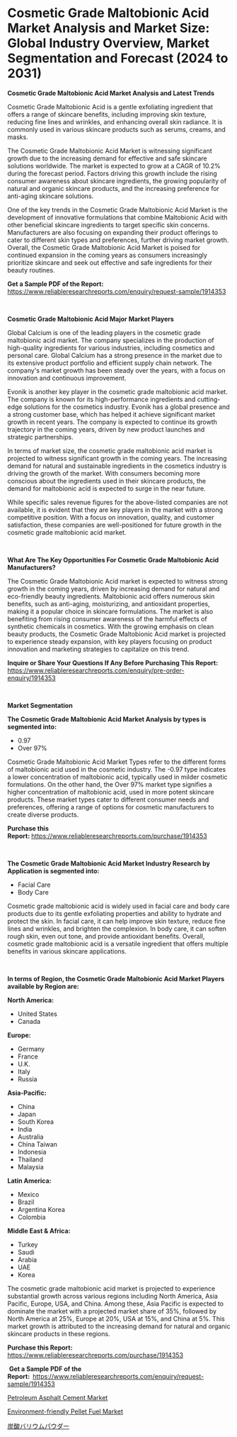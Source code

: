 <p><h1>Cosmetic Grade Maltobionic Acid Market Analysis and Market Size: Global Industry Overview, Market Segmentation and Forecast (2024 to 2031)</h1></p><p><strong>Cosmetic Grade Maltobionic Acid Market Analysis and Latest Trends</strong></p>
<p><p>Cosmetic Grade Maltobionic Acid is a gentle exfoliating ingredient that offers a range of skincare benefits, including improving skin texture, reducing fine lines and wrinkles, and enhancing overall skin radiance. It is commonly used in various skincare products such as serums, creams, and masks.</p><p>The Cosmetic Grade Maltobionic Acid Market is witnessing significant growth due to the increasing demand for effective and safe skincare solutions worldwide. The market is expected to grow at a CAGR of 10.2% during the forecast period. Factors driving this growth include the rising consumer awareness about skincare ingredients, the growing popularity of natural and organic skincare products, and the increasing preference for anti-aging skincare solutions.</p><p>One of the key trends in the Cosmetic Grade Maltobionic Acid Market is the development of innovative formulations that combine Maltobionic Acid with other beneficial skincare ingredients to target specific skin concerns. Manufacturers are also focusing on expanding their product offerings to cater to different skin types and preferences, further driving market growth. Overall, the Cosmetic Grade Maltobionic Acid Market is poised for continued expansion in the coming years as consumers increasingly prioritize skincare and seek out effective and safe ingredients for their beauty routines.</p></p>
<p><strong>Get a Sample PDF of the Report:&nbsp;</strong> <a href="https://www.reliableresearchreports.com/enquiry/request-sample/1914353">https://www.reliableresearchreports.com/enquiry/request-sample/1914353</a></p>
<p>&nbsp;</p>
<p><strong>Cosmetic Grade Maltobionic Acid Major Market Players</strong></p>
<p><p>Global Calcium is one of the leading players in the cosmetic grade maltobionic acid market. The company specializes in the production of high-quality ingredients for various industries, including cosmetics and personal care. Global Calcium has a strong presence in the market due to its extensive product portfolio and efficient supply chain network. The company's market growth has been steady over the years, with a focus on innovation and continuous improvement.</p><p>Evonik is another key player in the cosmetic grade maltobionic acid market. The company is known for its high-performance ingredients and cutting-edge solutions for the cosmetics industry. Evonik has a global presence and a strong customer base, which has helped it achieve significant market growth in recent years. The company is expected to continue its growth trajectory in the coming years, driven by new product launches and strategic partnerships.</p><p>In terms of market size, the cosmetic grade maltobionic acid market is projected to witness significant growth in the coming years. The increasing demand for natural and sustainable ingredients in the cosmetics industry is driving the growth of the market. With consumers becoming more conscious about the ingredients used in their skincare products, the demand for maltobionic acid is expected to surge in the near future.</p><p>While specific sales revenue figures for the above-listed companies are not available, it is evident that they are key players in the market with a strong competitive position. With a focus on innovation, quality, and customer satisfaction, these companies are well-positioned for future growth in the cosmetic grade maltobionic acid market.</p></p>
<p>&nbsp;</p>
<p><strong>What Are The Key Opportunities For Cosmetic Grade Maltobionic Acid Manufacturers?</strong></p>
<p><p>The Cosmetic Grade Maltobionic Acid market is expected to witness strong growth in the coming years, driven by increasing demand for natural and eco-friendly beauty ingredients. Maltobionic acid offers numerous skin benefits, such as anti-aging, moisturizing, and antioxidant properties, making it a popular choice in skincare formulations. The market is also benefiting from rising consumer awareness of the harmful effects of synthetic chemicals in cosmetics. With the growing emphasis on clean beauty products, the Cosmetic Grade Maltobionic Acid market is projected to experience steady expansion, with key players focusing on product innovation and marketing strategies to capitalize on this trend.</p></p>
<p><strong>Inquire or Share Your Questions If Any Before Purchasing This Report:</strong> <a href="https://www.reliableresearchreports.com/enquiry/pre-order-enquiry/1914353">https://www.reliableresearchreports.com/enquiry/pre-order-enquiry/1914353</a></p>
<p>&nbsp;</p>
<p><strong>Market Segmentation</strong></p>
<p><strong>The Cosmetic Grade Maltobionic Acid Market Analysis by types is segmented into:</strong></p>
<p><ul><li>0.97</li><li>Over 97%</li></ul></p>
<p><p>Cosmetic Grade Maltobionic Acid Market Types refer to the different forms of maltobionic acid used in the cosmetic industry. The -0.97 type indicates a lower concentration of maltobionic acid, typically used in milder cosmetic formulations. On the other hand, the Over 97% market type signifies a higher concentration of maltobionic acid, used in more potent skincare products. These market types cater to different consumer needs and preferences, offering a range of options for cosmetic manufacturers to create diverse products.</p></p>
<p><strong>Purchase this Report:&nbsp;</strong><a href="https://www.reliableresearchreports.com/purchase/1914353">https://www.reliableresearchreports.com/purchase/1914353</a></p>
<p>&nbsp;</p>
<p><strong>The Cosmetic Grade Maltobionic Acid Market Industry Research by Application is segmented into:</strong></p>
<p><ul><li>Facial Care</li><li>Body Care</li></ul></p>
<p><p>Cosmetic grade maltobionic acid is widely used in facial care and body care products due to its gentle exfoliating properties and ability to hydrate and protect the skin. In facial care, it can help improve skin texture, reduce fine lines and wrinkles, and brighten the complexion. In body care, it can soften rough skin, even out tone, and provide antioxidant benefits. Overall, cosmetic grade maltobionic acid is a versatile ingredient that offers multiple benefits in various skincare applications.</p></p>
<p>&nbsp;</p>
<p><strong>In terms of Region, the Cosmetic Grade Maltobionic Acid Market Players available by Region are:</strong></p>
<p>
    <p> <strong> North America: </strong>
        <ul>
            <li>United States</li>
            <li>Canada</li>
        </ul>
        </p> 
    <p> <strong> Europe: </strong>
        <ul>
            <li>Germany</li>
            <li>France</li>
            <li>U.K.</li>
            <li>Italy</li>
            <li>Russia</li>
        </ul>
        </p> 
    <p> <strong> Asia-Pacific: </strong>
        <ul>
            <li>China</li>
            <li>Japan</li>
            <li>South Korea</li>
            <li>India</li>
            <li>Australia</li>
            <li>China Taiwan</li>
            <li>Indonesia</li>
            <li>Thailand</li>
            <li>Malaysia</li>
        </ul>
        </p> 
    <p> <strong> Latin America: </strong>
        <ul>
            <li>Mexico</li>
            <li>Brazil</li>
            <li>Argentina Korea</li>
            <li>Colombia</li>
        </ul>
        </p> 
    <p> <strong> Middle East & Africa: </strong>
        <ul>
            <li>Turkey</li>
            <li>Saudi</li>
            <li>Arabia</li>
            <li>UAE</li>
            <li>Korea</li>
        </ul>
    </p>
    </p>
<p><p>The cosmetic grade maltobionic acid market is projected to experience substantial growth across various regions including North America, Asia Pacific, Europe, USA, and China. Among these, Asia Pacific is expected to dominate the market with a projected market share of 35%, followed by North America at 25%, Europe at 20%, USA at 15%, and China at 5%. This market growth is attributed to the increasing demand for natural and organic skincare products in these regions.</p></p>
<p><strong>Purchase this Report: </strong><a href="https://www.reliableresearchreports.com/purchase/1914353">https://www.reliableresearchreports.com/purchase/1914353</a></p>
<p>&nbsp;<strong>Get a Sample PDF of the Report:&nbsp;&nbsp;</strong><a href="https://www.reliableresearchreports.com/enquiry/request-sample/1914353">https://www.reliableresearchreports.com/enquiry/request-sample/1914353</a></p>
<p><strong></strong></p>
<p><p><a href="https://github.com/joannagoyvaerts/Market-Research-Report-List-1/blob/main/petroleum-asphalt-cement-market.md">Petroleum Asphalt Cement Market</a></p><p><a href="https://github.com/lubmix/Market-Research-Report-List-1/blob/main/environment-friendly-pellet-fuel-market.md">Environment-friendly Pellet Fuel Market</a></p><p><a href="https://medium.com/@melliestracke2023/%E6%AC%A1%E3%81%AE%E6%96%87%E7%AB%A0%E3%82%92%E6%97%A5%E6%9C%AC%E8%AA%9E%E3%81%AB%E7%BF%BB%E8%A8%B3%E3%81%97%E3%81%BE%E3%81%99-2024%E5%B9%B4%E3%81%8B%E3%82%892031%E5%B9%B4%E3%81%BE%E3%81%A7%E3%81%AE%E6%9C%9F%E9%96%93%E3%81%AB%E4%BA%88%E6%B8%AC%E3%81%95%E3%82%8C%E3%82%8B%E3%83%90%E3%83%AA%E3%82%A6%E3%83%A0%E7%82%AD%E9%85%B8%E5%A1%A9%E7%B2%89%E6%9C%AB%E5%B8%82%E5%A0%B4%E3%81%AE%E5%88%86%E6%9E%90%E3%81%A8%E3%82%B5%E3%82%A4%E3%82%BA-5b0f94560cde">炭酸バリウムパウダー</a></p></p>